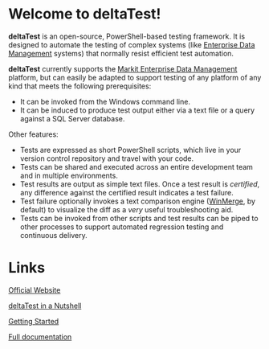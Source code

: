 # Welcome to deltaTest!

**deltaTest** is an open-source, PowerShell-based testing framework. It is designed to automate the testing of complex systems (like [Enterprise Data Management](https://en.wikipedia.org/wiki/Enterprise_data_management) systems) that normally resist efficient test automation.

**deltaTest** currently supports the [Markit Enterprise Data Management](https://ihsmarkit.com/products/edm.html) platform, but can easily be adapted to support testing of any platform of any kind that meets the following prerequisites:

* It can be invoked from the Windows command line.
* It can be induced to produce test output either via a text file or a query against a SQL Server database.

Other features:

* Tests are expressed as short PowerShell scripts, which live in your version control repository and travel with your code. 
* Tests can be shared and executed across an entire development team and in multiple environments.
* Test results are output as simple text files. Once a test result is *certified*, any difference against the certified result indicates a test failure.
* Test failure optionally invokes a text comparison engine ([WinMerge](http://winmerge.org/), by default) to visualize the diff as a *very* useful troubleshooting aid.
* Tests can be invoked from other scripts and test results can be piped to other processes to support automated regression testing and continuous delivery.

# Links

[Official Website](https://enterprise-data.org)

[deltaTest in a Nutshell](https://enterprise-data.org/2019/01/12/delta-test-in-a-nutshell/)

[Getting Started](https://enterprise-data.org/docs/delta-test-cmdlets-getting-started/)

[Full documentation](<https://enterprise-data.org/docs/>)